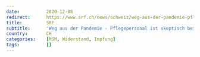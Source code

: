 ```yaml
---
date:          2020-12-08
redirect:      https://www.srf.ch/news/schweiz/weg-aus-der-pandemie-pflegepersonal-ist-skeptisch-bei-corona-impfung
title:         SRF
subtitle:      'Weg aus der Pandemie - Pflegepersonal ist skeptisch bei Corona-Impfung'
country:       CH
categories:    [MSM, Widerstand, Impfung]
tags:          []
---
```

